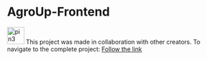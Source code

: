 # AgroUp-Frontend
<img width="40" height="40" src="https://img.icons8.com/color/48/pin3.png" alt="pin3"/> This project was made in collaboration with other creators.
To navigate to the complete project: 
[Follow the link](https://github.com/pratyksha-22/AGROUP)
